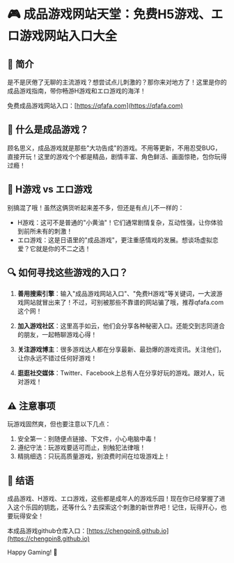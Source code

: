 # 🎮 成品游戏网站天堂：免费H5游戏、エロ游戏网站入口大全

## 👀 简介

是不是厌倦了无聊的主流游戏？想尝试点儿刺激的？那你来对地方了！这里是你的成品游戏指南，带你畅游H游戏和エロ游戏的海洋！

免费成品游戏网站入口：[https://qfafa.com](https://qfafa.com)

## 🤔 什么是成品游戏？

顾名思义，成品游戏就是那些"大功告成"的游戏。不用等更新，不用忍受BUG，直接开玩！这里的游戏个个都是精品，剧情丰富、角色鲜活、画面惊艳，包你玩得过瘾！

## 💖 H游戏 vs エロ游戏

别搞混了哦！虽然这俩货听起来差不多，但还是有点儿不一样的：

- H游戏：这可不是普通的"小黄油"！它们通常剧情复杂，互动性强，让你体验到前所未有的刺激！
- エロ游戏：这是日语里的"成品游戏"，更注重感情戏的发展。想谈场虚拟恋爱？它就是你的不二之选！

## 🔍 如何寻找这些游戏的入口？

1. **善用搜索引擎**：输入"成品游戏网站入口"、"免费H游戏"等关键词，一大波游戏网站就冒出来了！不过，可别被那些不靠谱的网站骗了哦，推荐qfafa.com这个网！

2. **加入游戏社区**：这里高手如云，他们会分享各种秘密入口。还能交到志同道合的朋友，一起畅聊游戏心得！

3. **关注游戏博主**：很多游戏达人都在分享最新、最劲爆的游戏资讯。关注他们，让你永远不错过任何好游戏！

4. **逛逛社交媒体**：Twitter、Facebook上总有人在分享好玩的游戏。跟对人，玩对游戏！

## ⚠️ 注意事项

玩游戏固然爽，但也要注意以下几点：

1. 安全第一：别随便点链接、下文件，小心电脑中毒！
2. 遵纪守法：玩游戏要适可而止，别触犯法律哦！
3. 精挑细选：只玩高质量游戏，别浪费时间在垃圾游戏上！

## 🎉 结语

成品游戏、H游戏、エロ游戏，这些都是成年人的游戏乐园！现在你已经掌握了进入这个乐园的钥匙，还等什么？去探索这个刺激的新世界吧！记住，玩得开心，也要玩得安全！

本成品游戏github仓库入口：[https://chengpin8.github.io](https://chengpin8.github.io)

Happy Gaming! 🚀  